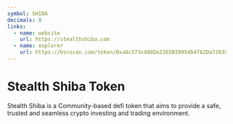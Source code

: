 ```yaml
---
symbol: SHIBA
decimals: 9
links:
  - name: website
    url: https://stealthshiba.com
  - name: explorer
    url: https://bscscan.com/token/0xa8c573cd88De2265B39954b4fA2Da72038582616
---
```


# Stealth Shiba Token

Stealth Shiba is a Community-based defi token that aims to provide a safe, trusted and seamless crypto investing and trading environment.
